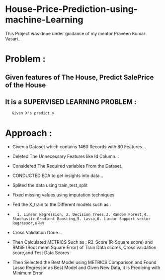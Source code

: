 # House-Price-Prediction-using-machine-Learning

This Project was done under guidance of my mentor Praveen Kumar Vasari...

# Problem :
## Given features of The House, Predict SalePrice of the House
## It is a SUPERVISED LEARNING PROBLEM :
       Given X's predict y
    
# Approach :
  * Given a Dataset which contains 1460 Records with 80 Features...
  * Deleted The Unnecessary Features like Id Column...
  * Considered The Required variables From the Dataset..
  * CONDUCTED EDA to get insights into data...
  * Splited the data using train_test_split
  * Fixed missing values using imputation techniques
  * Fed the X_train to the Different models such as :
  *       1. Linear Regression, 2. Decision Trees,3. Random Forest,4. Stochastic Gradient Boosting,5. Lasso,6. Linear Support vector Regressor,K-NN
  * Cross Validation Done...
  * Then Calculated METRICS Such as :
          R2_Score (R-Square score) and RMSE (Root mean Square Error) of Train Data scores, Cross validation score,and Test Data Scores
          
  * Then Selected the Best Model using METRICS Comparison and Found Lasso Regressor as Best Model and Given New Data, it is Predicing with Minimum Error
